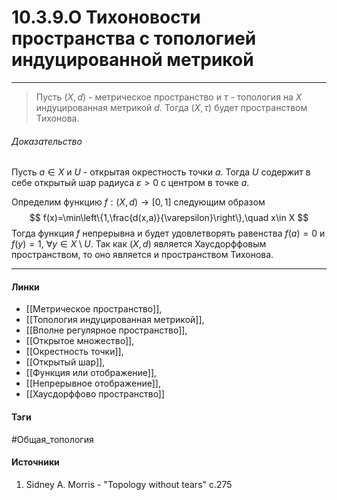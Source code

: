 # 10.3.9.О Тихоновости пространства с топологией индуцированной метрикой
***
>Пусть $(X,d)$ - метрическое пространство и $\tau$ - топология на $X$ индуцированная метрикой $d$. Тогда $(X,\tau)$ будет пространством Тихонова.
###### Доказательство
Пусть $a\in X$ и $U$ - открытая окрестность точки $a$. Тогда $U$ содержит в себе открытый шар радиуса $\varepsilon>0$ с центром в точке $a$. 

Определим функцию $f:(X,d)\to[0,1]$ следующим образом
$$
f(x)=\min\left\{1,\frac{d(x,a)}{\varepsilon}\right\},\quad x\in X
$$
Тогда функция $f$ непрерывна и будет удовлетворять равенства $f(a)=0$ и $f(y)=1$, $\forall y\in X\setminus U$. Так как $(X,d)$ является Хаусдорффовым пространством, то оно является и пространством Тихонова.
***
#### Линки
- [[Метрическое пространство]],
- [[Топология индуцированная метрикой]],
- [[Вполне регулярное пространство]],
- [[Открытое множество]],
- [[Окрестность точки]],
- [[Открытый шар]],
- [[Функция или отображение]],
- [[Непрерывное отображение]],
- [[Хаусдорффово пространство]]
#### Тэги
 #Общая_топология 
#### Источники
1. Sidney A. Morris - "Topology without tears" c.275